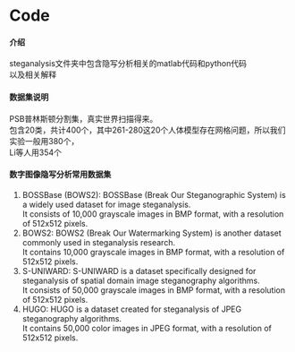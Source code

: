 # Code

#### 介绍
steganalysis文件夹中包含隐写分析相关的matlab代码和python代码  
以及相关解释  


#### 数据集说明  
PSB普林斯顿分割集，真实世界扫描得来。  
包含20类，共计400个，其中261-280这20个人体模型存在网格问题，所以我们实验一般用380个，  
Li等人用354个  

#### 数字图像隐写分析常用数据集  
1. BOSSBase (BOWS2):
BOSSBase (Break Our Steganographic System) is a widely used dataset for image steganalysis.  
It consists of 10,000 grayscale images in BMP format, with a resolution of 512x512 pixels.  
2. BOWS2: BOWS2 (Break Our Watermarking System) is another dataset commonly used in steganalysis research.  
It contains 10,000 grayscale images in BMP format, with a resolution of 512x512 pixels.  
3. S-UNIWARD: S-UNIWARD is a dataset specifically designed for steganalysis of spatial domain image steganography algorithms.  
It consists of 50,000 grayscale images in BMP format, with a resolution of 512x512 pixels.  
4. HUGO: HUGO is a dataset created for steganalysis of JPEG steganography algorithms.   
It contains 50,000 color images in JPEG format, with a resolution of 512x512 pixels.




